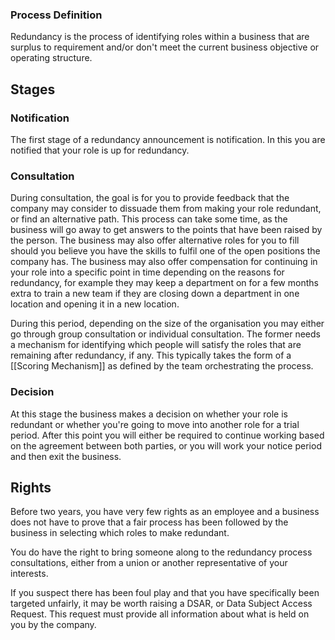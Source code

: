 ### Process Definition
Redundancy is the process of identifying roles within a business that are surplus to requirement and/or don't meet the current business objective or operating structure.

## Stages
### Notification
The first stage of a redundancy announcement is notification. In this you are notified that your role is up for redundancy.
### Consultation
During consultation, the goal is for you to provide feedback that the company may consider to dissuade them from making your role redundant, or find an alternative path. This process can take some time, as the business will go away to get answers to the points that have been raised by the person. The business may also offer alternative roles for you to fill should you believe you have the skills to fulfil one of the open positions the company has. The business may also offer compensation for continuing in your role into a specific point in time depending on the reasons for redundancy, for example they may keep a department on for a few months extra to train a new team if they are closing down a department in one location and opening it in a new location.

During this period, depending on the size of the organisation you may either go through group consultation or individual consultation. The former needs a mechanism for identifying which people will satisfy the roles that are remaining after redundancy, if any. This typically takes the form of a [[Scoring Mechanism]] as defined by the team orchestrating the process.
### Decision
At this stage the business makes a decision on whether your role is redundant or whether you're going to move into another role for a trial period. After this point you will either be required to continue working based on the agreement between both parties, or you will work your notice period and then exit the business.

## Rights
Before two years, you have very few rights as an employee and a business does not have to prove that a fair process has been followed by the business in selecting which roles to make redundant.

You do have the right to bring someone along to the redundancy process consultations, either from a union or another representative of your interests.

If you suspect there has been foul play and that you have specifically been targeted unfairly, it may be worth raising a DSAR, or Data Subject Access Request. This request must provide all information about what is held on you by the company.